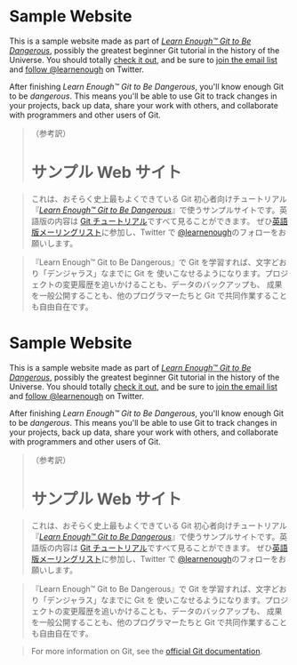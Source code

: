 # Sample Website

This is a sample website made as part of [_Learn Enough™ Git to Be
Dangerous_](https://www.learnenough.com/git-tutorial), possibly the greatest
beginner Git tutorial in the history of the Universe. You should totally [
check it out](https://www.learnenough.com/git-tutorial), and be sure to [join
the email list](https://www.learnenough.com/#email_list) and
[follow @learnenough](http://twitter.com/learnenough) on Twitter.

After finishing _Learn Enough™ Git to Be Dangerous_, you'll know enough Git
to be _dangerous_. This means you'll be able to use Git to track changes in
your projects, back up data, share your work with others, and collaborate
with programmers and other users of Git.

> （参考訳）
>
> # サンプル Web サイト

> これは、おそらく史上最もよくできている Git 初心者向けチュートリアル『[_Learn Enough™ Git to Be
> Dangerous_](https://www.learnenough.com/git-tutorial)』で使うサンプルサイトです。英語版の内容は
> [Git チュートリアル](https://www.learnenough.com/git-tutorial)ですべて見ることができます。
> ぜひ[英語版メーリングリスト](https://www.learnenough.com/#email_list)に参加し、Twitter で
> [@learnenough](http://twitter.com/learnenough)のフォローをお願いします。

> 『Learn Enough™ Git to Be Dangerous』で Git を学習すれば、文字どおり「デンジャラス」なまでに Git を
> 使いこなせるようになります。プロジェクトの変更履歴を追いかけることも、データのバックアップも、
> 成果を一般公開することも、他のプログラマーたちと Git で共同作業することも自由自在です。

# Sample Website

This is a sample website made as part of [_Learn Enough™ Git to Be
Dangerous_](https://www.learnenough.com/git-tutorial), possibly the greatest
beginner Git tutorial in the history of the Universe. You should totally [
check it out](https://www.learnenough.com/git-tutorial), and be sure to [join
the email list](https://www.learnenough.com/#email_list) and
[follow @learnenough](http://twitter.com/learnenough) on Twitter.

After finishing _Learn Enough™ Git to Be Dangerous_, you'll know enough Git
to be _dangerous_. This means you'll be able to use Git to track changes in
your projects, back up data, share your work with others, and collaborate
with programmers and other users of Git.

> （参考訳）
>
> # サンプル Web サイト

> これは、おそらく史上最もよくできている Git 初心者向けチュートリアル『[_Learn Enough™ Git to Be
> Dangerous_](https://www.learnenough.com/git-tutorial)』で使うサンプルサイトです。英語版の内容は
> [Git チュートリアル](https://www.learnenough.com/git-tutorial)ですべて見ることができます。
> ぜひ[英語版メーリングリスト](https://www.learnenough.com/#email_list)に参加し、Twitter で
> [@learnenough](http://twitter.com/learnenough)のフォローをお願いします。

> 『Learn Enough™ Git to Be Dangerous』で Git を学習すれば、文字どおり「デンジャラス」なまでに Git を
> 使いこなせるようになります。プロジェクトの変更履歴を追いかけることも、データのバックアップも、
> 成果を一般公開することも、他のプログラマーたちと Git で共同作業することも自由自在です。

> For more information on Git, see the
> [official Git documentation](https://git-scm.com/).
